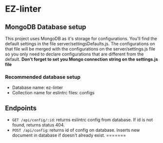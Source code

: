 # EZ-linter

## MongoDB Database setup

This project uses MongoDB as it's storage for configurations. You'll find the default settings in the file server/settingsDefaults.js. The configurations on that file will be merged with the configurations on the server/settings.js file so you only need to declare configurations that are different from the default. **Don't forget to set you Mongo connection string on the settings.js file**

### Recommended database setup

- Database name: ez-linter
- Collection name for eslintrc files: configs

## Endpoints

- `GET /api/config/:id`: returns eslintrc config from database. If id is not found, returns status 404.
- `POST /api/config`: returns id of config on database. Inserts new document in database if doesn't already exist. 
=======

